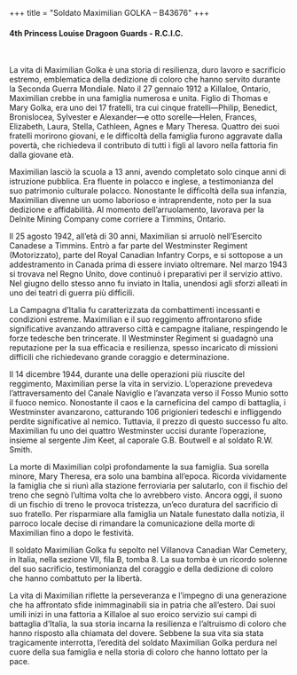 +++
title = "Soldato Maximilian GOLKA – B43676"
+++

#### 4th Princess Louise Dragoon Guards - R.C.I.C.
<br>



La vita di Maximilian Golka è una storia di resilienza, duro lavoro e sacrificio estremo, emblematica della dedizione di coloro che hanno servito durante la Seconda Guerra Mondiale.
Nato il 27 gennaio 1912 a Killaloe, Ontario, Maximilian crebbe in una famiglia numerosa e unita. Figlio di Thomas e Mary Golka, era uno dei 17 fratelli, tra cui cinque fratelli—Philip, Benedict, Bronislocea, Sylvester e Alexander—e otto sorelle—Helen, Frances, Elizabeth, Laura, Stella, Cathleen, Agnes e Mary Theresa. Quattro dei suoi fratelli morirono giovani, e le difficoltà della famiglia furono aggravate dalla povertà, che richiedeva il contributo di tutti i figli al lavoro nella fattoria fin dalla giovane età.

Maximilian lasciò la scuola a 13 anni, avendo completato solo cinque anni di istruzione pubblica. Era fluente in polacco e inglese, a testimonianza del suo patrimonio culturale polacco. Nonostante le difficoltà della sua infanzia, Maximilian divenne un uomo laborioso e intraprendente, noto per la sua dedizione e affidabilità. Al momento dell’arruolamento, lavorava per la Delnite Mining Company come corriere a Timmins, Ontario.

Il 25 agosto 1942, all’età di 30 anni, Maximilian si arruolò nell’Esercito Canadese a Timmins. Entrò a far parte del Westminster Regiment (Motorizzato), parte del Royal Canadian Infantry Corps, e si sottopose a un addestramento in Canada prima di essere inviato oltremare. Nel marzo 1943 si trovava nel Regno Unito, dove continuò i preparativi per il servizio attivo.
Nel giugno dello stesso anno fu inviato in Italia, unendosi agli sforzi alleati in uno dei teatri di guerra più difficili.

La Campagna d’Italia fu caratterizzata da combattimenti incessanti e condizioni estreme. Maximilian e il suo reggimento affrontarono sfide significative avanzando attraverso città e campagne italiane, respingendo le forze tedesche ben trincerate. Il Westminster Regiment si guadagnò una reputazione per la sua efficacia e resilienza, spesso incaricato di missioni difficili che richiedevano grande coraggio e determinazione.

Il 14 dicembre 1944, durante una delle operazioni più riuscite del reggimento, Maximilian perse la vita in servizio. L’operazione prevedeva l’attraversamento del Canale Naviglio e l’avanzata verso il Fosso Munio sotto il fuoco nemico. Nonostante il caos e la carneficina del campo di battaglia, i Westminster avanzarono, catturando 106 prigionieri tedeschi e infliggendo perdite significative al nemico. Tuttavia, il prezzo di questo successo fu alto. Maximilian fu uno dei quattro Westminster uccisi durante l’operazione, insieme al sergente Jim Keet, al caporale G.B. Boutwell e al soldato R.W. Smith.

La morte di Maximilian colpì profondamente la sua famiglia. Sua sorella minore, Mary Theresa, era solo una bambina all’epoca. Ricorda vividamente la famiglia che si riunì alla stazione ferroviaria per salutarlo, con il fischio del treno che segnò l’ultima volta che lo avrebbero visto. Ancora oggi, il suono di un fischio di treno le provoca tristezza, un’eco duratura del sacrificio di suo fratello.
Per risparmiare alla famiglia un Natale funestato dalla notizia, il parroco locale decise di rimandare la comunicazione della morte di Maximilian fino a dopo le festività.

Il soldato Maximilian Golka fu sepolto nel Villanova Canadian War Cemetery, in Italia, nella sezione VII, fila B, tomba 8. La sua tomba è un ricordo solenne del suo sacrificio, testimonianza del coraggio e della dedizione di coloro che hanno combattuto per la libertà.

La vita di Maximilian riflette la perseveranza e l’impegno di una generazione che ha affrontato sfide inimmaginabili sia in patria che all’estero. Dai suoi umili inizi in una fattoria a Killaloe al suo eroico servizio sui campi di battaglia d’Italia, la sua storia incarna la resilienza e l’altruismo di coloro che hanno risposto alla chiamata del dovere.
Sebbene la sua vita sia stata tragicamente interrotta, l’eredità del soldato Maximilian Golka perdura nel cuore della sua famiglia e nella storia di coloro che hanno lottato per la pace.
